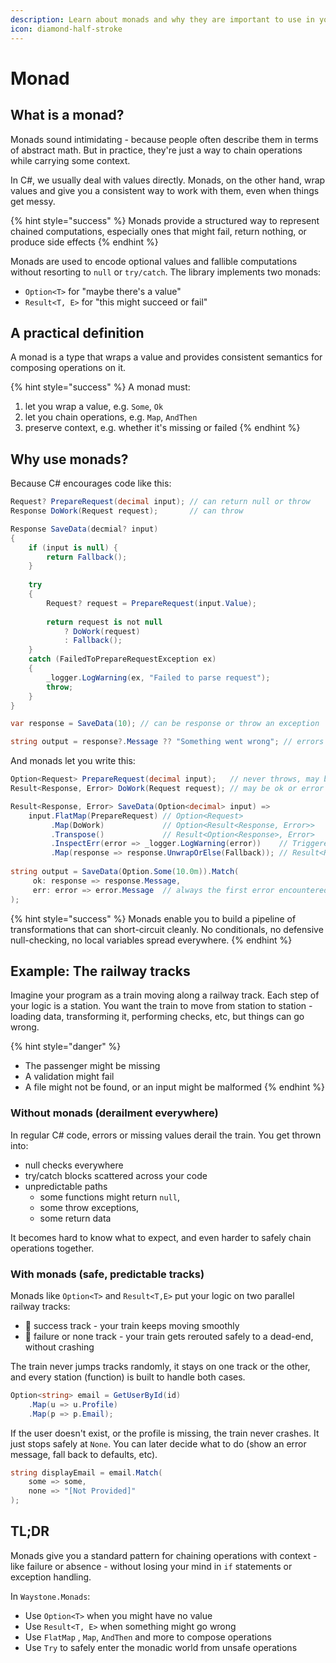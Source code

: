 ```yaml
---
description: Learn about monads and why they are important to use in your code
icon: diamond-half-stroke
---
```


# Monad

## What is a monad?

Monads sound intimidating - because people often describe them in terms of abstract math. But in practice, they're just a way to chain operations while carrying some context.

In C#, we usually deal with values directly. Monads, on the other hand, wrap values and give you a consistent way to work with them, even when things get messy.

{% hint style="success" %}
Monads provide a structured way to represent chained computations, especially ones that might fail, return nothing, or produce side effects
{% endhint %}

Monads are used to encode optional values and fallible computations without resorting to `null` or `try/catch`. The library implements two monads:

* `Option<T>` for "maybe there's a value"
* `Result<T, E>` for "this might succeed or fail"

## A practical definition

A monad is a type that wraps a value and provides consistent semantics for composing operations on it.&#x20;

{% hint style="success" %}
A monad must:

1. let you wrap a value, e.g. `Some`, `Ok`&#x20;
2. let you chain operations, e.g. `Map`, `AndThen`&#x20;
3. preserve context, e.g. whether it's missing or failed
{% endhint %}

## Why use monads?

Because C# encourages code like this:

```csharp
Request? PrepareRequest(decimal input); // can return null or throw
Response DoWork(Request request);       // can throw

Response SaveData(decmial? input)
{
    if (input is null) {
        return Fallback();
    }
    
    try
    {
        Request? request = PrepareRequest(input.Value);
        
        return request is not null
            ? DoWork(request)
            : Fallback();
    } 
    catch (FailedToPrepareRequestException ex)
    {
        _logger.LogWarning(ex, "Failed to parse request");
        throw;
    }
}

var response = SaveData(10); // can be response or throw an exception

string output = response?.Message ?? "Something went wrong"; // errors potentially lost
```

And monads let you write this:

```csharp
Option<Request> PrepareRequest(decimal input);   // never throws, may be some or none
Result<Response, Error> DoWork(Request request); // may be ok or error

Result<Response, Error> SaveData(Option<decimal> input) => 
    input.FlatMap(PrepareRequest) // Option<Request>
         .Map(DoWork)             // Option<Result<Response, Error>>
         .Transpose()             // Result<Option<Response>, Error>
         .InspectErr(error => _logger.LogWarning(error))    // Triggered on error
         .Map(response => response.UnwrapOrElse(Fallback)); // Result<Response, Error>
         
string output = SaveData(Option.Some(10.0m)).Match(
     ok: response => response.Message,
     err: error => error.Message  // always the first error encountered in the pipeline
);
```

{% hint style="success" %}
Monads enable you to build a pipeline of transformations that can short-circuit cleanly. No conditionals, no defensive null-checking, no local variables spread everywhere.
{% endhint %}

## Example: The railway tracks

Imagine your program as a train moving along a railway track. Each step of your logic is a station. You want the train to move from station to station - loading data, transforming it, performing checks, etc, but things can go wrong.

{% hint style="danger" %}
* The passenger might be missing
* A validation might fail
* A file might not be found, or an input might be malformed
{% endhint %}

### Without monads (derailment everywhere)

In regular C# code, errors or missing values derail the train. You get thrown into:

* null checks everywhere
* try/catch blocks scattered across your code
* unpredictable paths&#x20;
  * some functions might return `null`,&#x20;
  * some throw exceptions,&#x20;
  * some return data

It becomes hard to know what to expect, and even harder to safely chain operations together.

### With monads (safe, predictable tracks)

Monads like `Option<T>` and `Result<T,E>` put your logic on two parallel railway tracks:

* :train2: success track - your train keeps moving smoothly
* :construction: failure or none track - your train gets rerouted safely to a dead-end, without crashing

The train never jumps tracks randomly, it stays on one track or the other, and every station (function) is built to handle both cases.

```csharp
Option<string> email = GetUserById(id)
    .Map(u => u.Profile)
    .Map(p => p.Email);
```

If the user doesn't exist, or the profile is missing, the train never crashes. It just stops safely at `None`. You can later decide what to do (show an error message, fall back to defaults, etc).

```csharp
string displayEmail = email.Match(
    some => some,
    none => "[Not Provided]"
);
```

## TL;DR

Monads give you a standard pattern for chaining operations with context - like failure or absence - without losing your mind in `if` statements or exception handling.

In `Waystone.Monads`:

* Use `Option<T>` when you might have no value
* Use `Result<T, E>` when something might go wrong
* Use `FlatMap` , `Map`, `AndThen` and more to compose operations
* Use `Try` to safely enter the monadic world from unsafe operations
